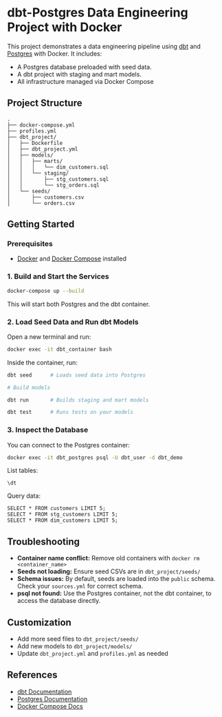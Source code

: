 # dbt-Postgres Data Engineering Project with Docker

This project demonstrates a data engineering pipeline using [dbt](https://www.getdbt.com/) and [Postgres](https://www.postgresql.org/) with Docker. It includes:
- A Postgres database preloaded with seed data.
- A dbt project with staging and mart models.
- All infrastructure managed via Docker Compose

## Project Structure
```
.
├── docker-compose.yml
├── profiles.yml
├── dbt_project/
│   ├── Dockerfile
│   ├── dbt_project.yml
│   ├── models/
│   │   ├── marts/
│   │   │   └── dim_customers.sql
│   │   └── staging/
│   │       ├── stg_customers.sql
│   │       └── stg_orders.sql
│   └── seeds/
│       ├── customers.csv
│       └── orders.csv
```

## Getting Started

### Prerequisites
- [Docker](https://docs.docker.com/get-docker/) and [Docker Compose](https://docs.docker.com/compose/install/) installed

### 1. Build and Start the Services
```sh
docker-compose up --build
```
This will start both Postgres and the dbt container.

### 2. Load Seed Data and Run dbt Models
Open a new terminal and run:
```sh
docker exec -it dbt_container bash
```
Inside the container, run:
```sh
dbt seed      # Loads seed data into Postgres

# Build models

dbt run       # Builds staging and mart models

dbt test      # Runs tests on your models
```

### 3. Inspect the Database
You can connect to the Postgres container:
```sh
docker exec -it dbt_postgres psql -U dbt_user -d dbt_demo
```

List tables:
```
\dt
```

Query data:
```
SELECT * FROM customers LIMIT 5;
SELECT * FROM stg_customers LIMIT 5;
SELECT * FROM dim_customers LIMIT 5;
```

## Troubleshooting
- **Container name conflict:** Remove old containers with `docker rm <container_name>`
- **Seeds not loading:** Ensure seed CSVs are in `dbt_project/seeds/`
- **Schema issues:** By default, seeds are loaded into the `public` schema. Check your `sources.yml` for correct schema.
- **psql not found:** Use the Postgres container, not the dbt container, to access the database directly.

## Customization
- Add more seed files to `dbt_project/seeds/`
- Add new models to `dbt_project/models/`
- Update `dbt_project.yml` and `profiles.yml` as needed

## References
- [dbt Documentation](https://docs.getdbt.com/docs/introduction)
- [Postgres Documentation](https://www.postgresql.org/docs/)
- [Docker Compose Docs](https://docs.docker.com/compose/) 